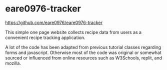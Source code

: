 # eare0976-tracker
https://github.com/eare0976/eare0976-tracker

This simple one page website collects recipe data from users as a convenient recipe tracking application. 

A lot of the code has been adapted from previous tutorial classes regarding forms and javascript. Otherwise most of the code was original or somewhat sourced or influenced from online resources such as W3Schools, replit, and mozilla. 